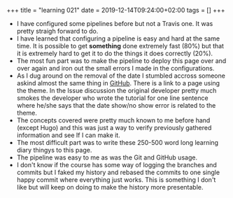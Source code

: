 +++
title =  "learning 021"
date = 2019-12-14T09:24:00+02:00
tags = []
+++

* I have configured some pipelines before but not a Travis one. It was pretty straigh forward to do.
* I have learned that configuring a pipeline is easy and hard at the same time. It is possible to get **something** done extremely fast (80%) but that it is extremely hard to get it to do the things it does correctly (20%).
* The most fun part was to make the pipeline to deploy this page over and over again and iron out the small errors I made in the configurations.
* As I dug around on the removal of the date I stumbled accross someone askind almost the same thing in [GitHub](https://github.com/budparr/gohugo-theme-ananke/issues/85). There is a link to a page using the theme. In the Issue discussion the original developer pretty much smokes the developer who wrote the tutorial for one line sentence where he/she says that the date show/no show error is related to the theme.
* The concepts covered were pretty much known to me before hand (except Hugo) and this was just a way to verify previously gathered information and see If I can make it.
* The most difficult part was to write these 250-500 word long learning diary thingys to this page.
* The pipeline was easy to me as was the Git and GitHub usage.
* I don't know if the course has some way of logging the branches and commits but I faked my history and rebased the commits to one single happy commit where everything just works. This is something I don't like but will keep on doing to make the history more presentable.

